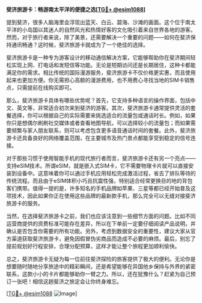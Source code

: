 **斐济旅游卡：畅游南太平洋的便捷之选[[TG💪+ @esim1088](https://t.me/s/esim1088)]**

提到斐济，很多人脑海里会浮现出蓝天、白云、碧海、沙滩的画面。这个位于南太平洋的小岛国以其迷人的自然风光和热情好客的文化吸引着来自世界各地的游客。然而，对于旅行者来说，除了美景，还需要解决一个重要的问题——如何在斐济保持通讯畅通？这时候，斐济旅游卡就成为了一个绝佳的选择。

斐济旅游卡是一种专为游客设计的移动通信解决方案，它能够帮助你在斐济期间轻松实现上网、打电话和发短信等功能。无论是短期访问还是长期居住，这种卡都能满足你的需求。相比传统的国际漫游服务，斐济旅游卡不仅价格更实惠，而且使用起来也更加方便。你无需担心高额的漫游费用，也不用费心寻找当地的SIM卡销售点，只需提前在线购买即可。

那么，斐济旅游卡具体有哪些优势呢？首先，它支持多种语言的操作界面，包括中文、英文等，非常适合初次来到斐济的游客。其次，斐济旅游卡通常提供灵活的套餐选择，你可以根据自己的实际需要来挑选适合的流量包或通话时长。例如，如果你只是想偶尔刷刷社交媒体或者查看地图导航，可以选择较小的流量包；而如果需要频繁与家人朋友联系，则可以考虑包含更多语音通话时间的套餐。此外，斐济旅游卡还具备良好的网络覆盖范围，在主要城市及热门景点都能享受到稳定的信号连接。

对于那些习惯于使用智能手机的现代旅行者而言，斐济旅游卡还有另一个亮点——支持eSIM技术。所谓eSIM，就是嵌入式SIM卡，它不需要物理卡片就可以直接安装到设备中。这意味着你可以通过手机应用轻松完成激活过程，省去了排队等待的传统流程。而且由于eSIM体积小巧且抗震性强，特别适合经常更换目的地的背包客们携带。值得一提的是，许多知名的手机品牌如苹果、三星等都已经开始普及这项技术，因此如果你正在使用这些品牌的最新款手机，那么完全可以无缝对接斐济旅游卡的服务。

当然，在选择斐济旅游卡之前，我们也应该注意到一些细节方面的问题。比如不同运营商提供的资费标准可能存在差异，所以在下单前一定要仔细阅读产品说明，并确认是否包含你需要的所有功能。另外，考虑到数据安全的重要性，建议大家从官方渠道获取斐济旅游卡，避免因假冒伪劣商品而造成不必要的麻烦。最后，别忘了提前规划好行程安排，合理分配预算，这样才能让整个旅程更加顺利愉快。

总之，斐济旅游卡无疑为每一位前往斐济探险的旅客提供了极大的便利。无论你是想要随时随地分享旅途中的精彩瞬间，还是希望能够在异国他乡保持与外界的紧密联系，这款小小的卡片都能够助你一臂之力。所以，还在犹豫什么？赶紧为自己预订一张吧！相信这趟斐济之旅定会让你终身难忘。

[[TG💪+ @esim1088](https://t.me/s/esim1088) ![Image](https://i.postimg.cc/4NQfJmqS/Snipaste-2025-05-13-00-14-12.png)]